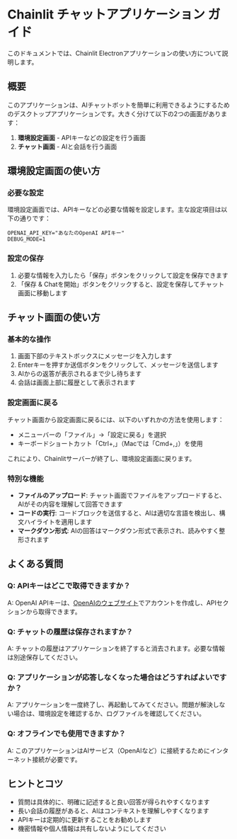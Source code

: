 # Chainlit チャットアプリケーション ガイド

このドキュメントでは、Chainlit Electronアプリケーションの使い方について説明します。

## 概要

このアプリケーションは、AIチャットボットを簡単に利用できるようにするためのデスクトップアプリケーションです。大きく分けて以下の2つの画面があります：

1. **環境設定画面** - APIキーなどの設定を行う画面
2. **チャット画面** - AIと会話を行う画面

## 環境設定画面の使い方

### 必要な設定

環境設定画面では、APIキーなどの必要な情報を設定します。主な設定項目は以下の通りです：

```
OPENAI_API_KEY="あなたのOpenAI APIキー"
DEBUG_MODE=1
```

### 設定の保存

1. 必要な情報を入力したら「保存」ボタンをクリックして設定を保存できます
2. 「保存 & Chatを開始」ボタンをクリックすると、設定を保存してチャット画面に移動します

## チャット画面の使い方

### 基本的な操作

1. 画面下部のテキストボックスにメッセージを入力します
2. Enterキーを押すか送信ボタンをクリックして、メッセージを送信します
3. AIからの返答が表示されるまで少し待ちます
4. 会話は画面上部に履歴として表示されます

### 設定画面に戻る

チャット画面から設定画面に戻るには、以下のいずれかの方法を使用します：

- メニューバーの「ファイル」→「設定に戻る」を選択
- キーボードショートカット「Ctrl+,」（Macでは「Cmd+,」）を使用

これにより、Chainlitサーバーが終了し、環境設定画面に戻ります。

### 特別な機能

- **ファイルのアップロード**: チャット画面でファイルをアップロードすると、AIがその内容を理解して回答できます
- **コードの実行**: コードブロックを送信すると、AIは適切な言語を検出し、構文ハイライトを適用します
- **マークダウン形式**: AIの回答はマークダウン形式で表示され、読みやすく整形されます

## よくある質問

### Q: APIキーはどこで取得できますか？

A: OpenAI APIキーは、[OpenAIのウェブサイト](https://platform.openai.com/)でアカウントを作成し、APIセクションから取得できます。

### Q: チャットの履歴は保存されますか？

A: チャットの履歴はアプリケーションを終了すると消去されます。必要な情報は別途保存してください。

### Q: アプリケーションが応答しなくなった場合はどうすればよいですか？

A: アプリケーションを一度終了し、再起動してみてください。問題が解決しない場合は、環境設定を確認するか、ログファイルを確認してください。

### Q: オフラインでも使用できますか？

A: このアプリケーションはAIサービス（OpenAIなど）に接続するためにインターネット接続が必要です。

## ヒントとコツ

- 質問は具体的に、明確に記述すると良い回答が得られやすくなります
- 長い会話の履歴があると、AIはコンテキストを理解しやすくなります
- APIキーは定期的に更新することをお勧めします
- 機密情報や個人情報は共有しないようにしてください